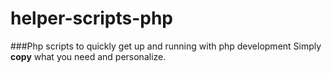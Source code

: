 # helper-scripts-php

###Php scripts to quickly get up and running with php development
Simply <b>copy</b> what you need and personalize. 
